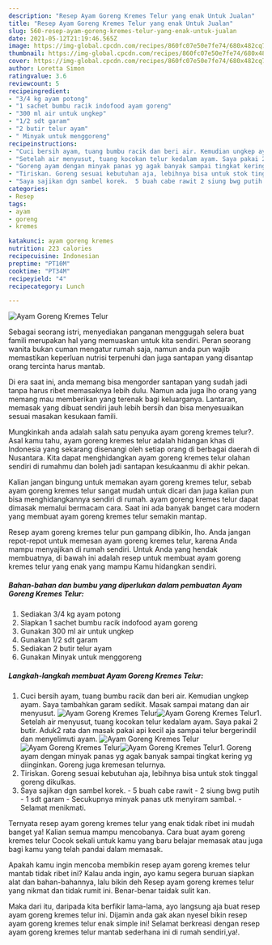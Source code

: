 ```yaml
---
description: "Resep Ayam Goreng Kremes Telur yang enak Untuk Jualan"
title: "Resep Ayam Goreng Kremes Telur yang enak Untuk Jualan"
slug: 560-resep-ayam-goreng-kremes-telur-yang-enak-untuk-jualan
date: 2021-05-12T21:19:46.565Z
image: https://img-global.cpcdn.com/recipes/860fc07e50e7fe74/680x482cq70/ayam-goreng-kremes-telur-foto-resep-utama.jpg
thumbnail: https://img-global.cpcdn.com/recipes/860fc07e50e7fe74/680x482cq70/ayam-goreng-kremes-telur-foto-resep-utama.jpg
cover: https://img-global.cpcdn.com/recipes/860fc07e50e7fe74/680x482cq70/ayam-goreng-kremes-telur-foto-resep-utama.jpg
author: Loretta Simon
ratingvalue: 3.6
reviewcount: 5
recipeingredient:
- "3/4 kg ayam potong"
- "1 sachet bumbu racik indofood ayam goreng"
- "300 ml air untuk ungkep"
- "1/2 sdt garam"
- "2 butir telur ayam"
- " Minyak untuk menggoreng"
recipeinstructions:
- "Cuci bersih ayam, tuang bumbu racik dan beri air. Kemudian ungkep ayam. Saya tambahkan garam sedikit. Masak sampai matang dan air menyusut."
- "Setelah air menyusut, tuang kocokan telur kedalam ayam. Saya pakai 2 butir. Aduk2 rata dan masak pakai api kecil aja sampai telur bergerindil dan menyelimuti ayam."
- "Goreng ayam dengan minyak panas yg agak banyak sampai tingkat kering yg diinginkan. Goreng juga kremesan telurnya."
- "Tiriskan. Goreng sesuai kebutuhan aja, lebihnya bisa untuk stok tinggal goreng dikulkas."
- "Saya sajikan dgn sambel korek.  5 buah cabe rawit 2 siung bwg putih 1 sdt garam Secukupnya minyak panas utk menyiram sambal.  Selamat menikmati."
categories:
- Resep
tags:
- ayam
- goreng
- kremes

katakunci: ayam goreng kremes 
nutrition: 223 calories
recipecuisine: Indonesian
preptime: "PT10M"
cooktime: "PT34M"
recipeyield: "4"
recipecategory: Lunch

---
```



![Ayam Goreng Kremes Telur](https://img-global.cpcdn.com/recipes/860fc07e50e7fe74/680x482cq70/ayam-goreng-kremes-telur-foto-resep-utama.jpg)

Sebagai seorang istri, menyediakan panganan menggugah selera buat famili merupakan hal yang memuaskan untuk kita sendiri. Peran seorang  wanita bukan cuman mengatur rumah saja, namun anda pun wajib memastikan keperluan nutrisi terpenuhi dan juga santapan yang disantap orang tercinta harus mantab.

Di era  saat ini, anda memang bisa mengorder santapan yang sudah jadi tanpa harus ribet memasaknya lebih dulu. Namun ada juga lho orang yang memang mau memberikan yang terenak bagi keluarganya. Lantaran, memasak yang dibuat sendiri jauh lebih bersih dan bisa menyesuaikan sesuai masakan kesukaan famili. 



Mungkinkah anda adalah salah satu penyuka ayam goreng kremes telur?. Asal kamu tahu, ayam goreng kremes telur adalah hidangan khas di Indonesia yang sekarang disenangi oleh setiap orang di berbagai daerah di Nusantara. Kita dapat menghidangkan ayam goreng kremes telur olahan sendiri di rumahmu dan boleh jadi santapan kesukaanmu di akhir pekan.

Kalian jangan bingung untuk memakan ayam goreng kremes telur, sebab ayam goreng kremes telur sangat mudah untuk dicari dan juga kalian pun bisa menghidangkannya sendiri di rumah. ayam goreng kremes telur dapat dimasak memalui bermacam cara. Saat ini ada banyak banget cara modern yang membuat ayam goreng kremes telur semakin mantap.

Resep ayam goreng kremes telur pun gampang dibikin, lho. Anda jangan repot-repot untuk memesan ayam goreng kremes telur, karena Anda mampu menyajikan di rumah sendiri. Untuk Anda yang hendak membuatnya, di bawah ini adalah resep untuk membuat ayam goreng kremes telur yang enak yang mampu Kamu hidangkan sendiri.

<!--inarticleads1-->

##### Bahan-bahan dan bumbu yang diperlukan dalam pembuatan Ayam Goreng Kremes Telur:

1. Sediakan 3/4 kg ayam potong
1. Siapkan 1 sachet bumbu racik indofood ayam goreng
1. Gunakan 300 ml air untuk ungkep
1. Gunakan 1/2 sdt garam
1. Sediakan 2 butir telur ayam
1. Gunakan  Minyak untuk menggoreng




<!--inarticleads2-->

##### Langkah-langkah membuat Ayam Goreng Kremes Telur:

1. Cuci bersih ayam, tuang bumbu racik dan beri air. Kemudian ungkep ayam. Saya tambahkan garam sedikit. Masak sampai matang dan air menyusut.
<img src="https://img-global.cpcdn.com/steps/18ace4adc789508f/160x128cq70/ayam-goreng-kremes-telur-langkah-memasak-1-foto.jpg" alt="Ayam Goreng Kremes Telur"><img src="https://img-global.cpcdn.com/steps/999a5b28d27f36ec/160x128cq70/ayam-goreng-kremes-telur-langkah-memasak-1-foto.jpg" alt="Ayam Goreng Kremes Telur">1. Setelah air menyusut, tuang kocokan telur kedalam ayam. Saya pakai 2 butir. Aduk2 rata dan masak pakai api kecil aja sampai telur bergerindil dan menyelimuti ayam.
<img src="https://img-global.cpcdn.com/steps/75f20d47f591d89c/160x128cq70/ayam-goreng-kremes-telur-langkah-memasak-2-foto.jpg" alt="Ayam Goreng Kremes Telur"><img src="https://img-global.cpcdn.com/steps/af88ed7640f0acc7/160x128cq70/ayam-goreng-kremes-telur-langkah-memasak-2-foto.jpg" alt="Ayam Goreng Kremes Telur"><img src="https://img-global.cpcdn.com/steps/19658f592539b23e/160x128cq70/ayam-goreng-kremes-telur-langkah-memasak-2-foto.jpg" alt="Ayam Goreng Kremes Telur">1. Goreng ayam dengan minyak panas yg agak banyak sampai tingkat kering yg diinginkan. Goreng juga kremesan telurnya.
1. Tiriskan. Goreng sesuai kebutuhan aja, lebihnya bisa untuk stok tinggal goreng dikulkas.
1. Saya sajikan dgn sambel korek.  - 5 buah cabe rawit - 2 siung bwg putih - 1 sdt garam - Secukupnya minyak panas utk menyiram sambal.  - Selamat menikmati.




Ternyata resep ayam goreng kremes telur yang enak tidak ribet ini mudah banget ya! Kalian semua mampu mencobanya. Cara buat ayam goreng kremes telur Cocok sekali untuk kamu yang baru belajar memasak atau juga bagi kamu yang telah pandai dalam memasak.

Apakah kamu ingin mencoba membikin resep ayam goreng kremes telur mantab tidak ribet ini? Kalau anda ingin, ayo kamu segera buruan siapkan alat dan bahan-bahannya, lalu bikin deh Resep ayam goreng kremes telur yang nikmat dan tidak rumit ini. Benar-benar taidak sulit kan. 

Maka dari itu, daripada kita berfikir lama-lama, ayo langsung aja buat resep ayam goreng kremes telur ini. Dijamin anda gak akan nyesel bikin resep ayam goreng kremes telur enak simple ini! Selamat berkreasi dengan resep ayam goreng kremes telur mantab sederhana ini di rumah sendiri,ya!.

